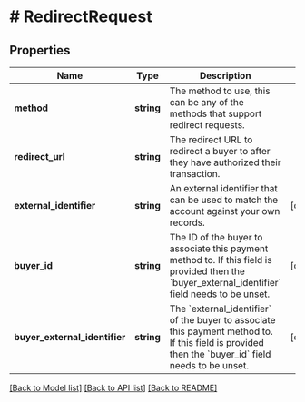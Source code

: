 # # RedirectRequest

## Properties

Name | Type | Description | Notes
------------ | ------------- | ------------- | -------------
**method** | **string** | The method to use, this can be any of the methods that support redirect requests. |
**redirect_url** | **string** | The redirect URL to redirect a buyer to after they have authorized their transaction. |
**external_identifier** | **string** | An external identifier that can be used to match the account against your own records. | [optional]
**buyer_id** | **string** | The ID of the buyer to associate this payment method to. If this field is provided then the &#x60;buyer_external_identifier&#x60; field needs to be unset. | [optional]
**buyer_external_identifier** | **string** | The &#x60;external_identifier&#x60; of the buyer to associate this payment method to. If this field is provided then the &#x60;buyer_id&#x60; field needs to be unset. | [optional]

[[Back to Model list]](../../README.md#models) [[Back to API list]](../../README.md#endpoints) [[Back to README]](../../README.md)
